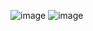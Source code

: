 ![image](https://github.com/user-attachments/assets/49198396-6681-460b-9c82-b99e38006272)
![image](https://github.com/user-attachments/assets/44133dd6-c80f-4910-845b-f882947bd84e)
